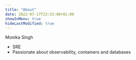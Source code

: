 ```yaml
---
title: "About"
date: 2022-07-17T23:53:00+01:00
showInMenu: true
hideLastModified: true
---
```


Monika Singh

* SRE
* Passionate about observability, containers and databases


